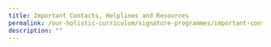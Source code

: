 ```yaml
---
title: Important Contacts, Helplines and Resources
permalink: /our-holistic-curriculum/signature-programmes/important-contacts-helplines-and-resources/
description: ""
---
```

